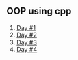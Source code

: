 ## OOP using cpp

1. [Day #1](./day1/)
2. [Day #2](./day2/)
3. [Day #3](./day3/)
4. [Day #4](./day4/)
